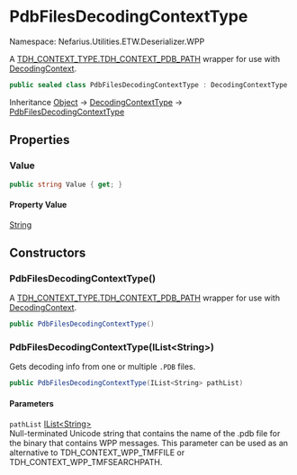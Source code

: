 # PdbFilesDecodingContextType

Namespace: Nefarius.Utilities.ETW.Deserializer.WPP

A [TDH_CONTEXT_TYPE.TDH_CONTEXT_PDB_PATH](./windows.win32.system.diagnostics.etw.tdh_context_type.md#tdh_context_pdb_path) wrapper for use with [DecodingContext](./nefarius.utilities.etw.deserializer.wpp.decodingcontext.md).

```csharp
public sealed class PdbFilesDecodingContextType : DecodingContextType
```

Inheritance [Object](https://docs.microsoft.com/en-us/dotnet/api/system.object) → [DecodingContextType](./nefarius.utilities.etw.deserializer.wpp.decodingcontexttype.md) → [PdbFilesDecodingContextType](./nefarius.utilities.etw.deserializer.wpp.pdbfilesdecodingcontexttype.md)

## Properties

### <a id="properties-value"/>**Value**

```csharp
public string Value { get; }
```

#### Property Value

[String](https://docs.microsoft.com/en-us/dotnet/api/system.string)<br>

## Constructors

### <a id="constructors-.ctor"/>**PdbFilesDecodingContextType()**

A [TDH_CONTEXT_TYPE.TDH_CONTEXT_PDB_PATH](./windows.win32.system.diagnostics.etw.tdh_context_type.md#tdh_context_pdb_path) wrapper for use with [DecodingContext](./nefarius.utilities.etw.deserializer.wpp.decodingcontext.md).

```csharp
public PdbFilesDecodingContextType()
```

### <a id="constructors-.ctor"/>**PdbFilesDecodingContextType(IList&lt;String&gt;)**

Gets decoding info from one or multiple `.PDB` files.

```csharp
public PdbFilesDecodingContextType(IList<String> pathList)
```

#### Parameters

`pathList` [IList&lt;String&gt;](https://docs.microsoft.com/en-us/dotnet/api/system.collections.generic.ilist-1)<br>
Null-terminated Unicode string that contains the name of the .pdb file for the binary that
 contains WPP messages. This parameter can be used as an alternative to TDH_CONTEXT_WPP_TMFFILE or
 TDH_CONTEXT_WPP_TMFSEARCHPATH.
